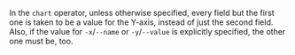 In the `chart` operator, unless otherwise specified, every field but the
first one is taken to be a value for the Y-axis,
instead of just the second field.
Also, if the value for `-x`/`--name` or `-y`/`--value` is explicitly specified,
the other one must be, too.

